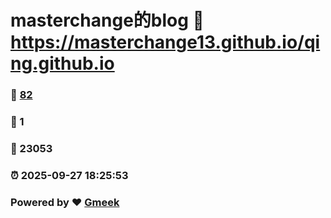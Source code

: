 # masterchange的blog :link: https://masterchange13.github.io/qing.github.io 
### :page_facing_up: [82](https://masterchange13.github.io/qing.github.io/tag.html) 
### :speech_balloon: 1 
### :hibiscus: 23053 
### :alarm_clock: 2025-09-27 18:25:53 
### Powered by :heart: [Gmeek](https://github.com/Meekdai/Gmeek)

